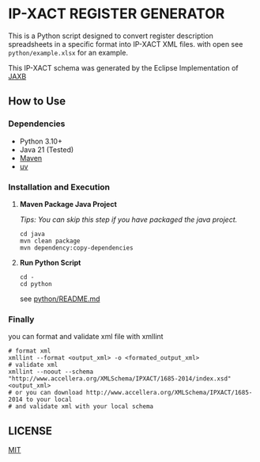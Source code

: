 # IP-XACT REGISTER GENERATOR

This is a Python script designed to convert register description spreadsheets in a specific format into IP-XACT XML files. with open see `python/example.xlsx` for an example.

This IP-XACT schema was generated by the Eclipse Implementation of [JAXB](https://eclipse-ee4j.github.io/jaxb-ri)

## How to Use

### Dependencies

- Python 3.10+
- Java 21 (Tested)
- [Maven](https://maven.apache.org/)
- [uv](https://docs.astral.sh/uv/)

### Installation and Execution

1. **Maven Package Java Project**
   
    *Tips: You can skip this step if you have packaged the java project.*

    ```Shell
    cd java
    mvn clean package
    mvn dependency:copy-dependencies
    ```

2. **Run Python Script**

    ```Shell
    cd -
    cd python
    ```
    see [python/README.md](python/README.md)

### Finally

you can format and validate xml file with xmllint

```Shell
# format xml
xmllint --format <output_xml> -o <formated_output_xml>
# validate xml
xmllint --noout --schema "http://www.accellera.org/XMLSchema/IPXACT/1685-2014/index.xsd" <output_xml>
# or you can download http://www.accellera.org/XMLSchema/IPXACT/1685-2014 to your local
# and validate xml with your local schema
```

## LICENSE

[MIT](LICENSE)
